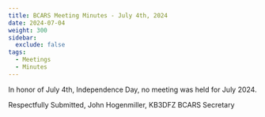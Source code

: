 ```yaml
---
title: BCARS Meeting Minutes - July 4th, 2024
date: 2024-07-04
weight: 300
sidebar:
  exclude: false
tags:
  - Meetings
  - Minutes
---
```


In honor of July 4th, Independence Day, no meeting was held for July 2024.

Respectfully Submitted,
John Hogenmiller, KB3DFZ
BCARS Secretary

